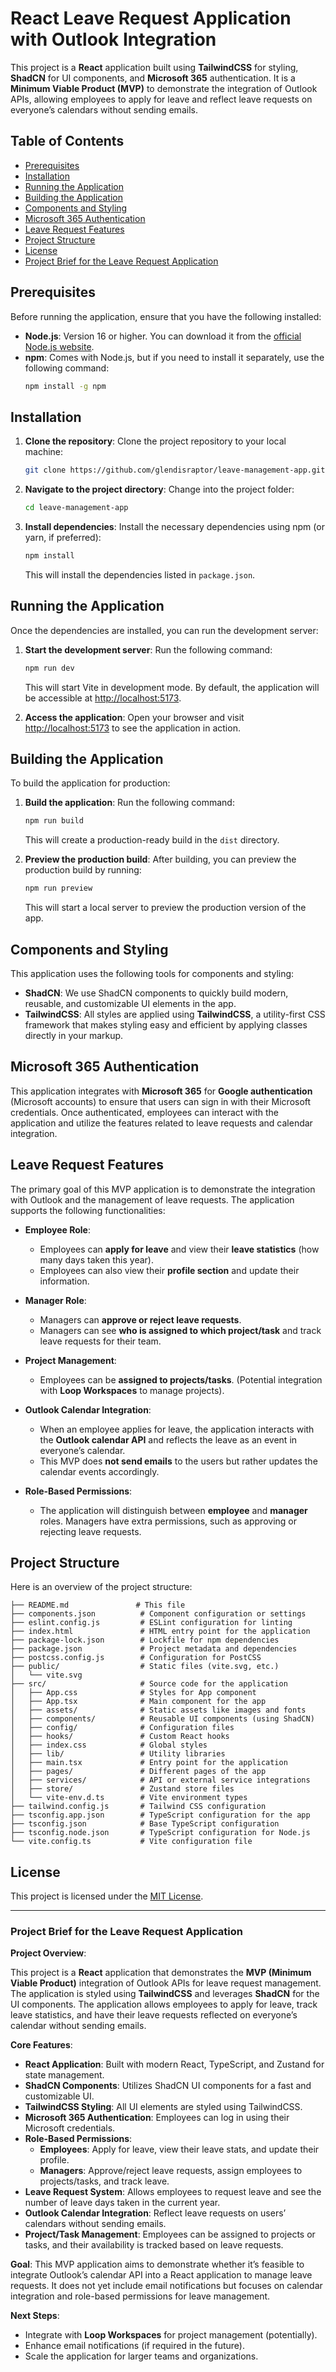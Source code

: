 # React Leave Request Application with Outlook Integration

This project is a **React** application built using **TailwindCSS** for styling, **ShadCN** for UI components, and **Microsoft 365** authentication. It is a **Minimum Viable Product (MVP)** to demonstrate the integration of Outlook APIs, allowing employees to apply for leave and reflect leave requests on everyone’s calendars without sending emails.

## Table of Contents
- [Prerequisites](#prerequisites)
- [Installation](#installation)
- [Running the Application](#running-the-application)
- [Building the Application](#building-the-application)
- [Components and Styling](#components-and-styling)
- [Microsoft 365 Authentication](#microsoft-365-authentication)
- [Leave Request Features](#leave-request-features)
- [Project Structure](#project-structure)
- [License](#license)
- [Project Brief for the Leave Request Application](#project-brief)

## Prerequisites

Before running the application, ensure that you have the following installed:

- **Node.js**: Version 16 or higher. You can download it from the [official Node.js website](https://nodejs.org/).
- **npm**: Comes with Node.js, but if you need to install it separately, use the following command:
  ```bash
  npm install -g npm
  ```

## Installation

1. **Clone the repository**:
   Clone the project repository to your local machine:
   ```bash
   git clone https://github.com/glendisraptor/leave-management-app.git
   ```

2. **Navigate to the project directory**:
   Change into the project folder:
   ```bash
   cd leave-management-app
   ```

3. **Install dependencies**:
   Install the necessary dependencies using npm (or yarn, if preferred):
   ```bash
   npm install
   ```

   This will install the dependencies listed in `package.json`.

## Running the Application

Once the dependencies are installed, you can run the development server:

1. **Start the development server**:
   Run the following command:
   ```bash
   npm run dev
   ```

   This will start Vite in development mode. By default, the application will be accessible at [http://localhost:5173](http://localhost:5173).

2. **Access the application**:
   Open your browser and visit [http://localhost:5173](http://localhost:5173) to see the application in action.

## Building the Application

To build the application for production:

1. **Build the application**:
   Run the following command:
   ```bash
   npm run build
   ```

   This will create a production-ready build in the `dist` directory.

2. **Preview the production build**:
   After building, you can preview the production build by running:
   ```bash
   npm run preview
   ```

   This will start a local server to preview the production version of the app.

## Components and Styling

This application uses the following tools for components and styling:

- **ShadCN**: We use ShadCN components to quickly build modern, reusable, and customizable UI elements in the app.
- **TailwindCSS**: All styles are applied using **TailwindCSS**, a utility-first CSS framework that makes styling easy and efficient by applying classes directly in your markup.

## Microsoft 365 Authentication

This application integrates with **Microsoft 365** for **Google authentication** (Microsoft accounts) to ensure that users can sign in with their Microsoft credentials. Once authenticated, employees can interact with the application and utilize the features related to leave requests and calendar integration.

## Leave Request Features

The primary goal of this MVP application is to demonstrate the integration with Outlook and the management of leave requests. The application supports the following functionalities:

- **Employee Role**:
  - Employees can **apply for leave** and view their **leave statistics** (how many days taken this year).
  - Employees can also view their **profile section** and update their information.

- **Manager Role**:
  - Managers can **approve or reject leave requests**.
  - Managers can see **who is assigned to which project/task** and track leave requests for their team.

- **Project Management**:
  - Employees can be **assigned to projects/tasks**. (Potential integration with **Loop Workspaces** to manage projects).

- **Outlook Calendar Integration**:
  - When an employee applies for leave, the application interacts with the **Outlook calendar API** and reflects the leave as an event in everyone’s calendar.
  - This MVP does **not send emails** to the users but rather updates the calendar events accordingly.

- **Role-Based Permissions**:
  - The application will distinguish between **employee** and **manager** roles. Managers have extra permissions, such as approving or rejecting leave requests.

## Project Structure

Here is an overview of the project structure:

```
├── README.md               # This file
├── components.json          # Component configuration or settings
├── eslint.config.js         # ESLint configuration for linting
├── index.html               # HTML entry point for the application
├── package-lock.json        # Lockfile for npm dependencies
├── package.json             # Project metadata and dependencies
├── postcss.config.js        # Configuration for PostCSS
├── public/                  # Static files (vite.svg, etc.)
│   └── vite.svg
├── src/                     # Source code for the application
│   ├── App.css              # Styles for App component
│   ├── App.tsx              # Main component for the app
│   ├── assets/              # Static assets like images and fonts
│   ├── components/          # Reusable UI components (using ShadCN)
│   ├── config/              # Configuration files
│   ├── hooks/               # Custom React hooks
│   ├── index.css            # Global styles
│   ├── lib/                 # Utility libraries
│   ├── main.tsx             # Entry point for the application
│   ├── pages/               # Different pages of the app
│   ├── services/            # API or external service integrations
│   ├── store/               # Zustand store files
│   └── vite-env.d.ts        # Vite environment types
├── tailwind.config.js       # Tailwind CSS configuration
├── tsconfig.app.json        # TypeScript configuration for the app
├── tsconfig.json            # Base TypeScript configuration
├── tsconfig.node.json       # TypeScript configuration for Node.js
└── vite.config.ts           # Vite configuration file
```

## License

This project is licensed under the [MIT License](LICENSE).

---

### Project Brief for the Leave Request Application

**Project Overview**:

This project is a **React** application that demonstrates the **MVP (Minimum Viable Product)** integration of Outlook APIs for leave request management. The application is styled using **TailwindCSS** and leverages **ShadCN** for the UI components. The application allows employees to apply for leave, track leave statistics, and have their leave requests reflected on everyone’s calendar without sending emails.

**Core Features**:
- **React Application**: Built with modern React, TypeScript, and Zustand for state management.
- **ShadCN Components**: Utilizes ShadCN UI components for a fast and customizable UI.
- **TailwindCSS Styling**: All UI elements are styled using TailwindCSS.
- **Microsoft 365 Authentication**: Employees can log in using their Microsoft credentials.
- **Role-Based Permissions**:
  - **Employees**: Apply for leave, view their leave stats, and update their profile.
  - **Managers**: Approve/reject leave requests, assign employees to projects/tasks, and track leave.
- **Leave Request System**: Allows employees to request leave and see the number of leave days taken in the current year.
- **Outlook Calendar Integration**: Reflect leave requests on users’ calendars without sending emails.
- **Project/Task Management**: Employees can be assigned to projects or tasks, and their availability is tracked based on leave requests.

**Goal**:
This MVP application aims to demonstrate whether it’s feasible to integrate Outlook’s calendar API into a React application to manage leave requests. It does not yet include email notifications but focuses on calendar integration and role-based permissions for leave management.

**Next Steps**:
- Integrate with **Loop Workspaces** for project management (potentially).
- Enhance email notifications (if required in the future).
- Scale the application for larger teams and organizations. 